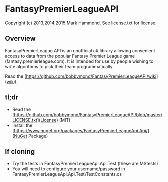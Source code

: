 FantasyPremierLeagueAPI
=======================
Copyright (c) 2013,2014,2015 Mark Hammond.  See license.txt for license.

Overview
--------
FantasyPremierLeague API is an unofficial c# library allowing convenient access to data from the popular Fantasy Premier League game (fantasy.premierleague.com).
It is intended for use by people wishing to write algorithms to pick their team programmatically.

Read the [https://github.com/bobbymond/FantasyPremierLeagueAPI/wiki](wiki)

tl;dr
-----
 * Read the [https://github.com/bobbymond/FantasyPremierLeagueAPI/blob/master/LICENSE.txt](License) (MIT)
 * Install the [https://www.nuget.org/packages/FantasyPremierLeagueApi.Api/](NuGet Package)

 
If cloning
----------
 * Try the tests in FantasyPremierLeagueApi.Api.Test (these are MStests)
 * You will need to configure your username/password in FantasyPremierLeagueApi.Api.Test\TestConstants.cs